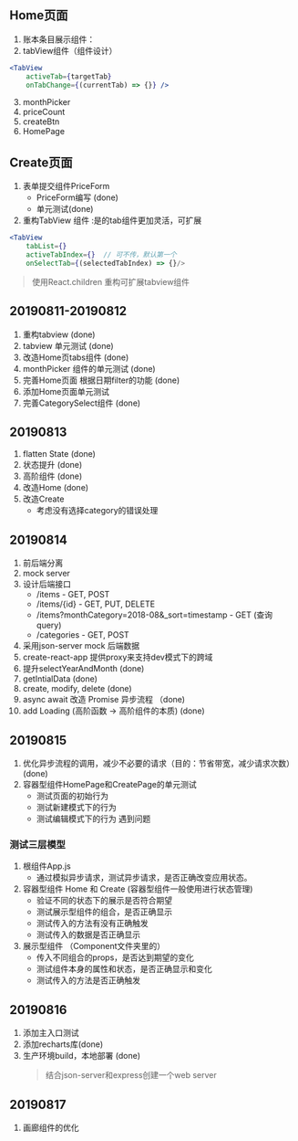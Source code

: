 ## Home页面
1. 账本条目展示组件：<PriceList />
2. tabView组件（组件设计）
``` jsx
<TabView 
    activeTab={targetTab}
    onTabChange={(currentTab) => {}} />
```
3. monthPicker
4. priceCount
5. createBtn
6. HomePage

## Create页面
1. 表单提交组件PriceForm
    - PriceForm编写 (done)  
    - 单元测试(done)  
2. 重构TabView 组件 :是的tab组件更加灵活，可扩展
```jsx
<TabView 
    tabList={}
    activeTabIndex={}  // 可不传，默认第一个
    onSelectTab={(selectedTabIndex) => {}/>
```
> 使用React.children 重构可扩展tabview组件

## 20190811-20190812
1. 重构tabview (done)
2. tabview 单元测试 (done)
3. 改造Home页tabs组件 (done)
4. monthPicker 组件的单元测试 (done)
5. 完善Home页面 根据日期filter的功能 (done)
6. 添加Home页面单元测试 
7. 完善CategorySelect组件 (done)

## 20190813 
1. flatten State (done)
2. 状态提升 (done)
3. 高阶组件 (done)
4. 改造Home (done)
5. 改造Create 
    - 考虑没有选择category的错误处理

## 20190814
1. 前后端分离
2. mock server
3. 设计后端接口
    - /items - GET, POST
    - /items/{id} - GET, PUT, DELETE
    - /items?monthCategory=2018-08&_sort=timestamp - GET (查询 query)
    - /categories - GET, POST
4. 采用json-server mock 后端数据
5. create-react-app 提供proxy来支持dev模式下的跨域
6. 提升selectYearAndMonth (done)
7. getIntialData (done)
8. create, modify, delete (done)
9. async await 改造 Promise 异步流程 （done)
10. add Loading (高阶函数 -> 高阶组件的本质) (done)

## 20190815
1. 优化异步流程的调用，减少不必要的请求（目的：节省带宽，减少请求次数）(done)
2. 容器型组件HomePage和CreatePage的单元测试
    - 测试页面的初始行为
    - 测试新建模式下的行为
    - 测试编辑模式下的行为
    遇到问题

### 测试三层模型
1. 根组件App.js
    - 通过模拟异步请求，测试异步请求，是否正确改变应用状态。
2. 容器型组件 Home 和 Create (容器型组件一般使用进行状态管理)
    - 验证不同的状态下的展示是否符合期望
    - 测试展示型组件的组合，是否正确显示
    - 测试传入的方法有没有正确触发
    - 测试传入的数据是否正确显示
3. 展示型组件 （Component文件夹里的）
    - 传入不同组合的props，是否达到期望的变化
    - 测试组件本身的属性和状态，是否正确显示和变化
    - 测试传入的方法是否正确触发

## 20190816
1. 添加主入口测试
2. 添加recharts库(done)
3. 生产环境build，本地部署 (done)
    > 结合json-server和express创建一个web server

## 20190817
1. 画廊组件的优化

